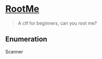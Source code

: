 # [RootMe](https://tryhackme.com/room/rrootme)

> A ctf for beginners, can you root me?

## Enumeration

Scanner
